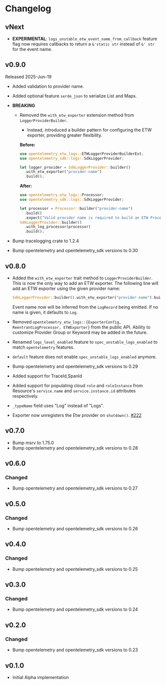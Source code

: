 # Changelog

## vNext

- **EXPERIMENTAL**: `logs_unstable_etw_event_name_from_callback` feature flag now requires callbacks to return a `&'static str` instead of `&' str` for the event name.

## v0.9.0

Released 2025-Jun-19

- Added validation to provider name.
- Added optional feature `serde_json` to serialize List and Maps.
- **BREAKING**
  - Removed the `with_etw_exporter` extension method from `LoggerProviderBuilder`.
    - Instead, introduced a builder pattern for configuring the ETW exporter, providing greater flexibility.

    **Before:**

    ```rust
    use opentelemetry_etw_logs::ETWLoggerProviderBuilderExt;
    use opentelemetry_sdk::logs::SdkLoggerProvider;

    let logger_provider = SdkLoggerProvider::builder()
      .with_etw_exporter("provider-name")
      .build();
    ```

    **After:**

    ```rust
    use opentelemetry_etw_logs::Processor;
    use opentelemetry_sdk::logs::SdkLoggerProvider;

    let processor = Processor::builder("provider-name")
      .build()
      .expect("Valid provider name is required to build an ETW Processor.");
    SdkLoggerProvider::builder()
      .with_log_processor(processor)
      .build();
    ```

- Bump tracelogging crate to 1.2.4
- Bump opentelemetry and opentelemetry_sdk versions to 0.30

## v0.8.0

- Added the `with_etw_exporter` trait method to `LoggerProviderBuilder`.
  This is now the only way to add an ETW exporter. The following line
  will add an ETW exporter using the given provider name:

  ```rust
  SdkLoggerProvider::builder().with_etw_exporter("provider-name").build();
  ```

  Event name now will be inferred from the `LogRecord` being emitted. If no name is given, it defaults to `Log`.
- Removed `opentelemetry_etw_logs::{ExporterConfig, ReentrantLogProcessor, ETWExporter}` from the public API. Ability to customize Provider Group or Keyword may be added in the future.
- Renamed `logs_level_enabled` feature to `spec_unstable_logs_enabled` to match `opentelemetry` features.
- `default` feature does not enable `spec_unstable_logs_enabled` anymore.
- Bump opentelemetry and opentelemetry_sdk versions to 0.29
- Added support for TraceId,SpanId
- Added support for populating cloud `role` and `roleInstance` from Resource's `service.name` and `service.instance.id` attributes respectively.
- `_typeName` field uses "Log" instead of "Logs".
- Exporter now unregisters the Etw provider on `shutdown()`.
  [#222](https://github.com/open-telemetry/opentelemetry-rust-contrib/pull/222)

## v0.7.0

- Bump msrv to 1.75.0
- Bump opentelemetry and opentelemetry_sdk versions to 0.28

## v0.6.0

### Changed

- Bump opentelemetry and opentelemetry_sdk versions to 0.27

## v0.5.0

### Changed

- Bump opentelemetry and opentelemetry_sdk versions to 0.26

## v0.4.0

### Changed

- Bump opentelemetry and opentelemetry_sdk versions to 0.25

## v0.3.0

### Changed

- Bump opentelemetry and opentelemetry_sdk versions to 0.24

## v0.2.0

### Changed

- Bump opentelemetry and opentelemetry_sdk versions to 0.23

## v0.1.0

- Initial Alpha implementation
